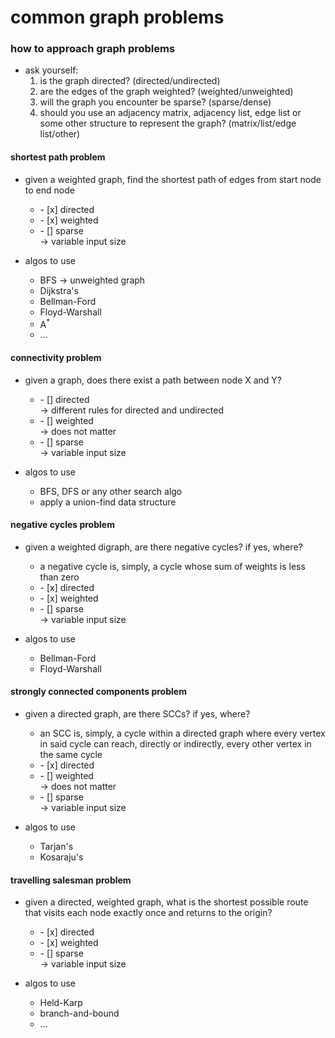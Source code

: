 # common graph problems

###  how to approach graph problems
* ask yourself:
    1. is the graph directed? (directed/undirected)
    2. are the edges of the graph weighted? (weighted/unweighted)
    3. will the graph you encounter be sparse? (sparse/dense)
    4. should you use an adjacency matrix, adjacency list, edge list or some other structure to represent the graph? (matrix/list/edge list/other)

#### shortest path problem
* given a weighted graph, find the shortest path of edges from start node  to end node

    <ul>
    <li>- [x] directed</li>
    <li>- [x] weighted</li>
    <li>- [] sparse</li> &rarr; variable input size
    </ul>

* algos to use
    * BFS &rarr; unweighted graph
    * Dijkstra's
    * Bellman-Ford
    * Floyd-Warshall
    * A<sup>*</sup>
    * ...

#### connectivity problem
* given a graph, does there exist a path between node X and Y?

    <ul>
    <li>- [] directed</li> &rarr; different rules for directed and undirected
    <li>- [] weighted</li> &rarr; does not matter
    <li>- [] sparse</li> &rarr; variable input size
    </ul>

* algos to use
    * BFS, DFS or any other  search algo
    * apply a union-find data structure

#### negative cycles problem
* given a weighted digraph, are there negative cycles? if yes, where?
    * a negative cycle is, simply, a cycle whose sum of weights is less than zero

    <ul>
    <li>- [x] directed</li>
    <li>- [x] weighted</li>
    <li>- [] sparse</li> &rarr; variable input size
    </ul>

* algos to use
    * Bellman-Ford
    * Floyd-Warshall

#### strongly connected components problem
* given a directed graph, are there SCCs? if yes, where?
    * an SCC is, simply, a cycle within a directed graph where every vertex in said cycle can reach, directly or indirectly, every other vertex in the same cycle

    <ul>
    <li>- [x] directed</li>
    <li>- [] weighted</li> &rarr; does not matter
    <li>- [] sparse</li> &rarr; variable input size
    </ul>

* algos to use
    * Tarjan's
    * Kosaraju's

#### travelling salesman problem
* given a directed, weighted graph, what is the shortest possible route that visits each node exactly once and returns to the origin?

    <ul>
    <li>- [x] directed</li>
    <li>- [x] weighted</li>
    <li>- [] sparse</li> &rarr; variable input size
    </ul>

* algos to use
    * Held-Karp
    * branch-and-bound
    * ...